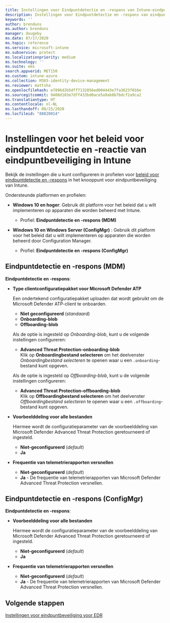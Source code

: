 ```yaml
---
title: Instellingen voor Eindpuntdetectie en -respons van Intune-eindpuntbeveiliging | Microsoft Docs
description: Instellingen voor Eindpuntdetectie en -respons van eindpuntbeveiliging in Microsoft Intune
keywords: ''
author: brenduns
ms.author: brenduns
manager: dougeby
ms.date: 07/17/2020
ms.topic: reference
ms.service: microsoft-intune
ms.subservice: protect
ms.localizationpriority: medium
ms.technology: ''
ms.suite: ems
search.appverid: MET150
ms.custom: intune-azure
ms.collection: M365-identity-device-management
ms.reviewer: mattsha
ms.openlocfilehash: e7896d2b5dff7132056ed004443e7fa3623f016e
ms.sourcegitcommit: 9408d103e7dff433bd0ace5a9ab8b7bdcf2a9ca2
ms.translationtype: HT
ms.contentlocale: nl-NL
ms.lasthandoff: 08/25/2020
ms.locfileid: "88820014"
---
```

# <a name="endpoint-detection-and-response-policy-settings-for-endpoint-security-in-intune"></a>Instellingen voor het beleid voor eindpuntdetectie en -reactie van eindpuntbeveiliging in Intune

Bekijk de instellingen die u kunt configureren in profielen voor [beleid voor eindpuntdetectie en -respons](../protect/endpoint-security-edr-policy.md) in het knooppunt voor eindpuntbeveiliging van Intune.

Ondersteunde platformen en profielen:

- **Windows 10 en hoger**: Gebruik dit platform voor het beleid dat u wilt implementeren op apparaten die worden beheerd met Intune.
  - Profiel: **Eindpuntdetectie en -respons (MDM)**

- **Windows 10 en Windows Server (ConfigMgr)** : Gebruik dit platform voor het beleid dat u wilt implementeren op apparaten die worden beheerd door Configuration Manager.
  - Profiel: **Eindpuntdetectie en -respons (ConfigMgr)**

## <a name="endpoint-detection-and-response-mdm"></a>Eindpuntdetectie en -respons (MDM)

**Eindpuntdetectie en -respons**:

- **Type clientconfiguratiepakket voor Microsoft Defender ATP**

  Een ondertekend configuratiepakket uploaden dat wordt gebruikt om de Microsoft Defender ATP-client te onboarden.

  - **Niet geconfigureerd** (*standaard*)
  - **Onboarding-blob**  
  - **Offboarding-blob**  

  Als de optie is ingesteld op *Onboarding-blob*, kunt u de volgende instellingen configureren:

  - **Advanced Threat Protection-onboarding-blob**  
    Klik op **Onboardingbestand selecteren** om het deelvenster *Onboardingbestand selecteren* te openen waar u een `.onboarding`-bestand kunt opgeven.

  Als de optie is ingesteld op *Offboarding-blob*, kunt u de volgende instellingen configureren:
  
  - **Advanced Threat Protection-offboarding-blob**  
     Klik op **Offboardingbestand selecteren** om het deelvenster *Offboardingbestand selecteren* te openen waar u een `.offboarding`-bestand kunt opgeven.

- **Voorbeelddeling voor alle bestanden**  

  Hiermee wordt de configuratieparameter van de voorbeelddeling van Microsoft Defender Advanced Threat Protection geretourneerd of ingesteld.  
  - **Niet-geconfigureerd**   (*default*)
  - **Ja**

- **Frequentie van telemetrierapporten versnellen**

  - **Niet-geconfigureerd**   (*default*)
  - **Ja** - De frequentie van telemetrierapporten van Microsoft Defender Advanced Threat Protection versnellen.

## <a name="endpoint-detection-and-response-configmgr"></a>Eindpuntdetectie en -respons (ConfigMgr)

**Eindpuntdetectie en -respons**:

- **Voorbeelddeling voor alle bestanden**  

  Hiermee wordt de configuratieparameter van de voorbeelddeling van Microsoft Defender Advanced Threat Protection geretourneerd of ingesteld.  
  - **Niet-geconfigureerd**   (*default*)
  - **Ja**

- **Frequentie van telemetrierapporten versnellen**

  - **Niet-geconfigureerd**   (*default*)
  - **Ja** - De frequentie van telemetrierapporten van Microsoft Defender Advanced Threat Protection versnellen.

## <a name="next-steps"></a>Volgende stappen

[Instellingen voor eindpuntbeveiliging voor EDR](../protect/endpoint-security-edr-policy.md)
